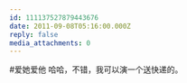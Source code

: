 ```yaml
---
id: 111137527879443676
date: 2011-09-08T05:16:00.000Z
reply: false
media_attachments: 0
---
```


#爱她爱他 哈哈，不错，我可以演一个送快递的。 ​​​​

